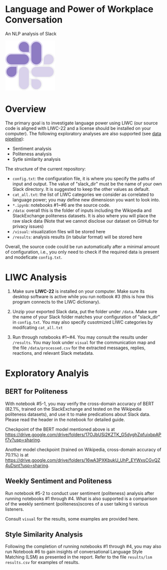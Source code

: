 # Language and Power of Workplace Conversation

An NLP analysis of Slack 

![](assets/logo.png)

# Overview

The primary goal is to investigate language power using LIWC (our source code is aligned with LIWC-22 and a license should be installed on your computer). The following exploratory analyses are also supported (see [data pipeline](https://github.com/sherl9/Language-Power-of-Workplace-Conversation/blob/main/visual/data_pipeline.pdf)):

* Sentiment analysis
* Politeness analysis
* Sytle similarity analysis

The structure of the current repository:

* `config.txt`: the configuration file, it is where you specify the paths of input and output. The value of "slack_dir" must be the name of your own Slack directory. It is suggested to keep the other values as default.
* `cat_all.txt`: the list of LIWC categories we consider as correlated to language power; you may define new dimensiosn you want to look into.
* `*.ipynb`: notebooks #1~#6 are the source code.
* `/data`: overall this is the folder of inputs including the Wikipedia and StackExchange politeness datasets. It is also where you will place the raw slack data (Note that we cannot disclose our dataset on GitHub for privacy issues)
* `/visual`: visualization files will be stored here
* `/results`: analysis results (in tabular format) will be stored here

Overall, the source code could be run automatically after a minimal amount of configuration, i.e., you only need to check if the required data is present and modeficate `config.txt`.

# LIWC Analysis

1. Make sure **LIWC-22** is installed on your computer. Make sure its desktop software is active while you run notbook #3 (this is how this program connects to the LIWC dictionary). 

2. Unzip your exported Slack data, put the folder under `/data`. Make sure the name of your Slack folder matches your configuration of "slack_dir" in `config.txt`. You may also specify cusotmized LIWC categories by modifcating `cat_all.txt`

3. Run through notebooks #1~#4. You may consult the results under `/results`. You may look under `visual` for the communication map and the file `/data/processed.csv` for the extracted messages, replies, reactions, and relevant Slack metadata.

# Exploratory Analyis

## BERT for Politeness

With notebook #5-1, you may verify the cross-domain accuracy of BERT (82.1%, trained on the SlackExchange and tested on the Wikipedia politeness datasets), and use it to make predications about Slack data. Please read the header in the notebook for detailed guide. 

Checkpoint of the BERT model mentioned above is at https://drive.google.com/drive/folders/17OJbUSi2KZTK_G5dyghZqfuixbpAPf7v?usp=sharing. 

Another model checkpoint (trained on Wikipedia, cross-domain accuracy of 70.1%) is at https://drive.google.com/drive/folders/16wA3PXKbukU_UhP_EYWxsCGvQZ4uDsnt?usp=sharing.

## Weekly Sentiment and Politeness

Run notebook #5-2 to conduct user sentiment (politeness) analysis after running notebooks #1 through #4. What is also supported is a comparison of the weekly sentiment (politeness)scores of a user talking ti various listeners.

Consult `visual` for the results, some examples are provided here.

## Style Similarity Analysis

Following the completion of running notebooks #1 through #4, you may also run Notebook #6 to gain insights of conversational Language Style Matching (LSM) as presented in the report. Refer to the file `results/lsm results.csv` for examples of results.
